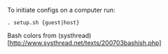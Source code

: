 To initiate configs on a computer run:

    . setup.sh {guest|host}

Bash colors from (systhread)[http://www.systhread.net/texts/200703bashish.php]

